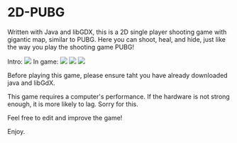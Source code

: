 # 2D-PUBG
Written with Java and libGDX, this is a 2D single player shooting game with gigantic map, similar to PUBG. Here you can shoot,
heal, and hide, just like the way you play the shooting game PUBG!

Intro: 
![](screenShots/s0.png)
In game:
![](screenShots/s1.png)
![](screenShots/s2.png)
![](screenShots/s3.png)

Before playing this game, please ensure taht you have already downloaded java and libGdX.

This game requires a computer's performance. If the hardware is not strong enough, it is more likely to lag. Sorry for this.

Feel free to edit and improve the game!

Enjoy.
